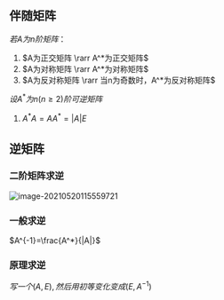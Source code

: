 ## 伴随矩阵

$若A为n阶矩阵$：

1. $A为正交矩阵 \rarr A^*为正交矩阵$
2. $A为对称矩阵 \rarr A^*为对称矩阵$
3. $A为反对称矩阵 \rarr 当n为奇数时，A^*为反对称矩阵$

$设A^*为n(n \ge 2)阶可逆矩阵$

1. $A^*A=AA^*=|A|E$

## 逆矩阵

### 二阶矩阵求逆



![image-20210520115559721](https://i.loli.net/2021/05/20/VLd4H9qRhSFN1Wx.png)

### 一般求逆

$A^{-1}=\frac{A^*}{|A|}$

### 原理求逆

$写一个(A,E),然后用初等变化变成(E,A^{-1})$